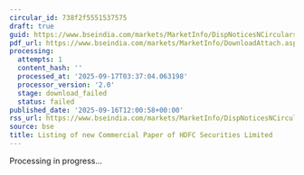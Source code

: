```yaml
---
circular_id: 738f2f5551537575
draft: true
guid: https://www.bseindia.com/markets/MarketInfo/DispNoticesNCirculars.aspx?Noticeid={EB2080D3-ED18-4782-B628-56923D76F9A3}&noticeno=20250916-59&dt=09/16/2025&icount=59&totcount=79&flag=0
pdf_url: https://www.bseindia.com/markets/MarketInfo/DownloadAttach.aspx?id=20250916-59&attachedId=
processing:
  attempts: 1
  content_hash: ''
  processed_at: '2025-09-17T03:37:04.063198'
  processor_version: '2.0'
  stage: download_failed
  status: failed
published_date: '2025-09-16T12:00:58+00:00'
rss_url: https://www.bseindia.com/markets/MarketInfo/DispNoticesNCirculars.aspx?Noticeid={EB2080D3-ED18-4782-B628-56923D76F9A3}&noticeno=20250916-59&dt=09/16/2025&icount=59&totcount=79&flag=0
source: bse
title: Listing of new Commercial Paper of HDFC Securities Limited
---
```


Processing in progress...